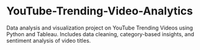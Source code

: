 # YouTube-Trending-Video-Analytics
Data analysis and visualization project on YouTube Trending Videos using Python and Tableau. Includes data cleaning, category-based insights, and sentiment analysis of video titles.
